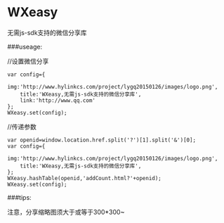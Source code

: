 # WXeasy
无需js-sdk支持的微信分享库

###useage:

//设置微信分享

	var config={
		img:'http://www.hylinkcs.com/project/lygq20150126/images/logo.png',
		title:'WXeasy,无需js-sdk支持的微信分享库',
		link:'http://www.qq.com'
	};
	WXeasy.set(config);

//传递参数

	var openid=window.location.href.split('?')[1].split('&')[0];
	var config={
		img:'http://www.hylinkcs.com/project/lygq20150126/images/logo.png',
		title:'WXeasy,无需js-sdk支持的微信分享库',
	};
	WXeasy.hashTable(openid,'addCount.html?'+openid);
    WXeasy.set(config);

###tips:

注意，分享缩略图须大于或等于300*300~
